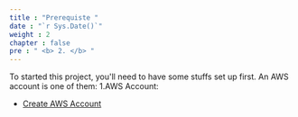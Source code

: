 ```yaml
---
title : "Prerequiste "
date : "`r Sys.Date()`"
weight : 2
chapter : false
pre : " <b> 2. </b> "
---
```

To started this project, you'll need to have some stuffs set up first. An AWS account is one of them: 
1.AWS Account:
- [Create AWS Account](https://aws.amazon.com/premiumsupport/signup/)



